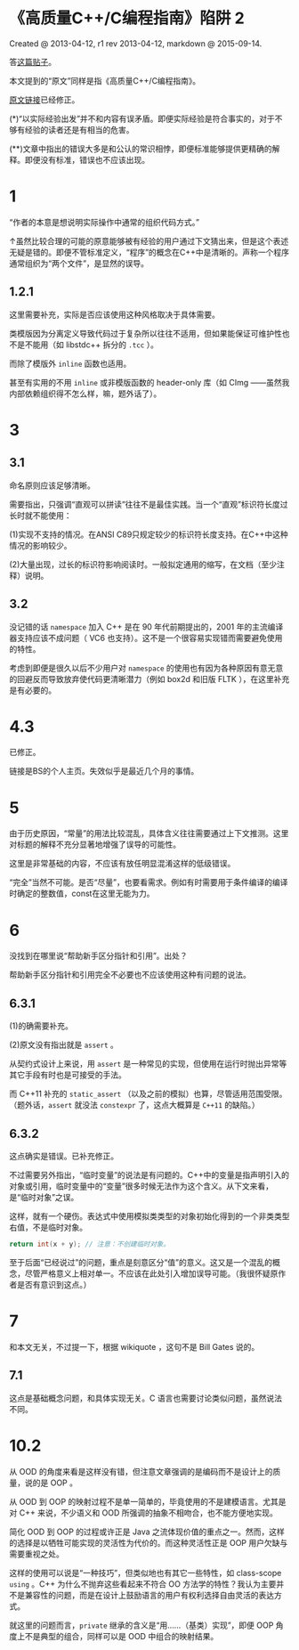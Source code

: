 ﻿# 《高质量C++/C编程指南》陷阱 2

Created @ 2013-04-12, r1 rev 2013-04-12, markdown @ 2015-09-14.

答[这篇贴子](http://tieba.baidu.com/p/2262386913)。

本文提到的“原文”同样是指《高质量C++/C编程指南》。

[原文链接](http://oss.org.cn/man/develop/c&c++/c/c.htm#_Toc520633988)已经修正。

(\*)“以实际经验出发”并不和内容有误矛盾。即便实际经验是符合事实的，对于不够有经验的读者还是有相当的危害。

(\*\*)文章中指出的错误大多是和公认的常识相悖，即便标准能够提供更精确的解释。即便没有标准，错误也不应该出现。

# 1

“作者的本意是想说明实际操作中通常的组织代码方式。”

↑虽然比较合理的可能的原意能够被有经验的用户通过下文猜出来，但是这个表述无疑是错的。即便不管标准定义，“程序”的概念在C++中是清晰的。声称一个程序通常组织为“两个文件”，是显然的误导。

## 1.2.1

这里需要补充，实际是否应该使用这种风格取决于具体需要。

类模版因为分离定义导致代码过于复杂所以往往不适用，但如果能保证可维护性也不是不能用（如 libstdc++ 拆分的 `.tcc` ）。

而除了模版外 `inline` 函数也适用。

甚至有实用的不用 `inline` 或非模版函数的 header-only 库（如 CImg ——虽然我内部依赖组织得不怎么样，嘛，题外话了）。

# 3

## 3.1

命名原则应该足够清晰。

需要指出，只强调“直观可以拼读”往往不是最佳实践。当一个“直观”标识符长度过长时就不能使用：

(1)实现不支持的情况。在ANSI C89只规定较少的标识符长度支持。在C++中这种情况的影响较少。

(2)大量出现，过长的标识符影响阅读时。一般拟定通用的缩写，在文档（至少注释）说明。

## 3.2

没记错的话 `namespace` 加入 C++ 是在 90 年代前期提出的，2001 年的主流编译器支持应该不成问题（ VC6 也支持）。这不是一个很容易实现错而需要避免使用的特性。

考虑到即便是很久以后不少用户对 `namespace` 的使用也有因为各种原因有意无意的回避反而导致放弃使代码更清晰潜力（例如 box2d 和旧版 FLTK ），在这里补充是有必要的。

# 4.3

已修正。

链接是BS的个人主页。失效似乎是最近几个月的事情。

# 5

由于历史原因，“常量”的用法比较混乱，具体含义往往需要通过上下文推测。这里对标题的解释不充分显著地增强了误导的可能性。

这里是非常基础的内容，不应该有放任明显混淆这样的低级错误。

“完全”当然不可能。是否“尽量”，也要看需求。例如有时需要用于条件编译的编译时确定的整数值，const在这里无能为力。

# 6

没找到在哪里说“帮助新手区分指针和引用”。出处？

帮助新手区分指针和引用完全不必要也不应该使用这种有问题的说法。

## 6.3.1

(1)的确需要补充。

(2)原文没有指出就是 `assert` 。

从契约式设计上来说，用 `assert` 是一种常见的实现，但使用在运行时抛出异常等其它手段有时也是可接受的手法。

而 C++11 补充的 `static_assert` （以及之前的模拟）也算，尽管适用范围受限。（题外话，`assert` 就没法 `constexpr` 了，这点大概算是 `C++11` 的缺陷。）

## 6.3.2

这点确实是错误。已补充修正。

不过需要另外指出，“临时变量”的说法是有问题的。C++中的变量是指声明引入的对象或引用，临时变量中的“变量”很多时候无法作为这个含义。从下文来看，是“临时对象”之误。

这样，就有一个硬伤。表达式中使用模拟类类型的对象初始化得到的一个非类类型右值，不是临时对象。

```cpp
return int(x + y); // 注意：不创建临时对象。
```

至于后面“已经说过”的问题，重点是刻意区分“值”的意义。这又是一个混乱的概念，尽管严格意义上相对单一。不应该在此处引入增加误导可能。（我很怀疑原作者是否有意识到这点。）

# 7

和本文无关，不过提一下，根据 wikiquote ，这句不是 Bill Gates 说的。

## 7.1

这点是基础概念问题，和具体实现无关。C 语言也需要讨论类似问题，虽然说法不同。

# 10.2

从 OOD 的角度来看是这样没有错，但注意文章强调的是编码而不是设计上的质量，说的是 OOP 。

从 OOD 到 OOP 的映射过程不是单一简单的，毕竟使用的不是建模语言。尤其是对 C++ 来说，不少语义和 OOD 所强调的抽象不相吻合，也不能方便地实现。

简化 OOD 到 OOP 的过程或许正是 Java 之流体现价值的重点之一。然而，这样的选择是以牺牲可能实现的灵活性为代价的。而这种灵活性正是 OOP 用户欠缺与需要重视之处。

这样的使用可以说是“一种技巧”，但类似地也有其它一些特性，如 class-scope `using` 。C++ 为什么不抛弃这些看起来不符合 OO 方法学的特性？我认为主要并不是兼容性的问题，而是在设计上鼓励语言的用户有权利选择自由灵活的表达方式。

就这里的问题而言，`private` 继承的含义是“用……（基类）实现”，即便 OOP 角度上不是典型的组合，同样可以是 OOD 中组合的映射结果。

